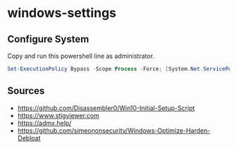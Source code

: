 # windows-settings

## Configure System

Copy and run this powershell line as administrator.

```powershell
Set-ExecutionPolicy Bypass -Scope Process -Force; [System.Net.ServicePointManager]::SecurityProtocol = [System.Net.ServicePointManager]::SecurityProtocol -bor 3072; iex ((New-Object System.Net.WebClient).DownloadString('https://raw.githubusercontent.com/milgradesec/windows-settings/master/windows10.ps1'))
```

## Sources

- <https://github.com/Disassembler0/Win10-Initial-Setup-Script>
- <https://www.stigviewer.com>
- <https://admx.help/>
- <https://github.com/simeononsecurity/Windows-Optimize-Harden-Debloat>
